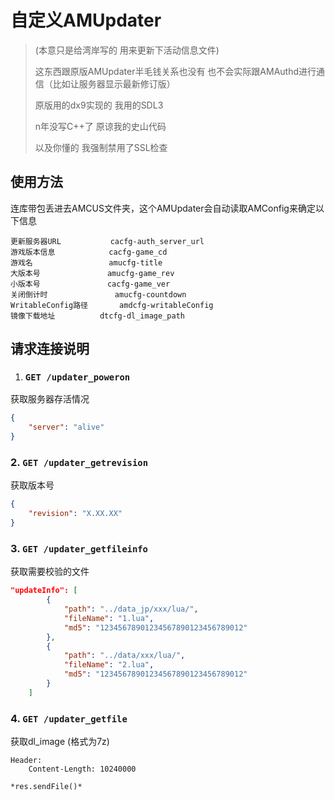 # 自定义AMUpdater

>  (本意只是给湾岸写的 用来更新下活动信息文件)
>
> 这东西跟原版AMUpdater半毛钱关系也没有 也不会实际跟AMAuthd进行通信（比如让服务器显示最新修订版）
>
> 原版用的dx9实现的 我用的SDL3
>
> n年没写C++了 原谅我的史山代码
>
> 以及你懂的 我强制禁用了SSL检查

## 使用方法

连库带包丢进去AMCUS文件夹，这个AMUpdater会自动读取AMConfig来确定以下信息

```text
更新服务器URL           cacfg-auth_server_url
游戏版本信息            cacfg-game_cd
游戏名                 amucfg-title
大版本号			   amucfg-game_rev
小版本号			   cacfg-game_ver
关闭倒计时			    amucfg-countdown
WritableConfig路径 	   amdcfg-writableConfig
镜像下载地址			dtcfg-dl_image_path
```

## 请求连接说明

1. ### `GET /updater_poweron`

 获取服务器存活情况

```json
{
	"server": "alive"
}
```

### 2. `GET /updater_getrevision`

获取版本号

```json
{
	"revision": "X.XX.XX"
}
```

### 3. `GET /updater_getfileinfo`

获取需要校验的文件

```json
"updateInfo": [
        {
            "path": "../data_jp/xxx/lua/",
            "fileName": "1.lua",
            "md5": "12345678901234567890123456789012"
        },
        {
            "path": "../data/xxx/lua/",
            "fileName": "2.lua",
            "md5": "12345678901234567890123456789012"
        }
    ]
```

### 4. `GET /updater_getfile`

获取dl_image (格式为7z)

```
Header:
	Content-Length: 10240000

*res.sendFile()*
```

